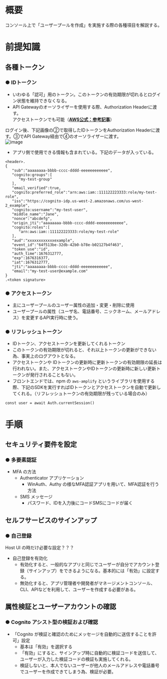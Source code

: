 # 概要
コンソール上で「ユーザープールを作成」を実施する際の各種項目を解説する。

# 前提知識
## 各種トークン
### ● IDトークン
- いわゆる「認可」用のトークン。このトークンの有効期限が切れるとログイン状態を維持できなくなる。
- API Gatewayのオーソライザーを使用する際、Authorization Headerに渡す。  
アクセストークンでも可能（[**AWS公式：参考記事**](https://repost.aws/ja/knowledge-center/api-gateway-cognito-user-pool-authorizer)）  

ログイン後、下記画像の②で取得したIDトークンをAuthorization Headerに渡す。③でAPI Gateway経由で④のオーソライザーに渡す。  
![image](https://github.com/adgjmptwgw/aws-practice/assets/66456130/28699ec9-2367-43fb-895a-d6cc18ad5d8e)

- アプリ側で使用できる情報も含まれている。下記のデータが入っている。   

```
<header>.
{
   "sub":"aaaaaaaa-bbbb-cccc-dddd-eeeeeeeeeeee",
   "cognito:groups":[
      "my-test-group"
   ],
   "email_verified":true,
   "cognito:preferred_role":"arn:aws:iam::111122223333:role/my-test-role",
   "iss":"https://cognito-idp.us-west-2.amazonaws.com/us-west-2_example",
   "cognito:username":"my-test-user",
   "middle_name":"Jane",
   "nonce":"abcdefg",
   "origin_jti":"aaaaaaaa-bbbb-cccc-dddd-eeeeeeeeeeee",
   "cognito:roles":[
      "arn:aws:iam::111122223333:role/my-test-role"
   ],
   "aud":"xxxxxxxxxxxxexample",
   "event_id":"64f513be-32db-42b0-b78e-b02127b4f463",
   "token_use":"id",
   "auth_time":1676312777,
   "exp":1676316377,
   "iat":1676312777,
   "jti":"aaaaaaaa-bbbb-cccc-dddd-eeeeeeeeeeee",
   "email":"my-test-user@example.com"
}
.<token signature>
```


### ● アクセストークン
- 主にユーザープールのユーザー属性の追加・変更・削除に使用
- ユーザープールの属性（ユーザ名、電話番号、ニックネーム、メールアドレス）を変更するAPI実行時に使う。

### ● リフレッシュトークン
- IDトークン、アクセストークンを更新してくれるトークン
- このトークンの有効期限が切れると、それ以上トークンの更新ができない為、事実上のログアウトとなる。
- アクセストークンや IDトークンの更新時に更新トークンの有効期限の延長は行われない。また、アクセストークンやIDトークンの更新時に新しい更新トークンが発行されることもない。
- フロントエンドでは、npm の ```aws-amplify``` というライブラリを使用する際、下記のSDKを実行すればIDトークンとアクセストークンを自動で更新してくれる。（リフレッシュトークンの有効期限が残っている場合のみ）
```
const user = await Auth.currentSession()
```

# 手順

## セキュリティ要件を設定
### ● 多要素認証
- MFA の方法
  - Authenticator アプリケーション
    - WinAuth、Authy の様なMFA認証アプリを用いて、MFA認証を行う方法
  - SMS メッセージ
    - パスワード、IDを入力後にコードSMSにコードが届く

## セルフサービスのサインアップ
### ● 自己登録
Host UI の時だけ必要な設定？？？  
- 自己登録を有効化
  - 有効化すると、一般的なアプリと同じでユーザーが自分でアカウント登録（サインアップ）をできるようになる。基本的には「有効」に設定する。
  - 無効化すると、アプリ管理者や開発者がマネージメントコンソール、CLI、APIなどを利用して、ユーザーを作成する必要がある。

## 属性検証とユーザーアカウントの確認
### ● Cognito アシスト型の検証および確認
- 「Cognito が検証と確認のためにメッセージを自動的に送信することを許可」設定
  - 基本は「有効」を選択する 
  - 「有効」にすると、サインアップ時に自動的に検証コードを送信して、ユーザーが入力した検証コードの検証も実施してくれる。
  - 検証しないと、本人でないユーザーが他人のメールアドレスや電話番号でユーザーを作成できてしまう為、検証が必要。



